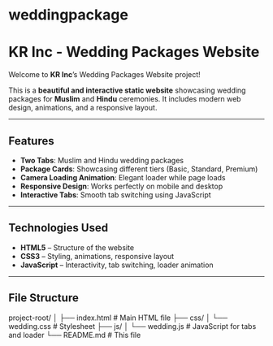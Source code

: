 # weddingpackage

# KR Inc - Wedding Packages Website

Welcome to **KR Inc**’s Wedding Packages Website project!

This is a **beautiful and interactive static website** showcasing wedding packages for **Muslim** and **Hindu** ceremonies. It includes modern web design, animations, and a responsive layout.

---

## Features

- **Two Tabs**: Muslim and Hindu wedding packages
- **Package Cards**: Showcasing different tiers (Basic, Standard, Premium)
- **Camera Loading Animation**: Elegant loader while page loads
- **Responsive Design**: Works perfectly on mobile and desktop
- **Interactive Tabs**: Smooth tab switching using JavaScript

---

## Technologies Used

- **HTML5** – Structure of the website
- **CSS3** – Styling, animations, responsive layout
- **JavaScript** – Interactivity, tab switching, loader animation

---

## File Structure

project-root/
│
├── index.html # Main HTML file
├── css/
│ └── wedding.css # Stylesheet
├── js/
│ └── wedding.js # JavaScript for tabs and loader
└── README.md # This file
